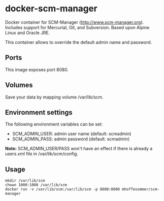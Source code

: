 # docker-scm-manager
Docker container for SCM-Manager (http://www.scm-manager.org). Includes support
for Mercurial, Git, and Subversion. Based upon Alpine Linux and Oracle JRE.

This container allows to override the default admin name and password.

## Ports
This image exposes port 8080.

## Volumes
Save your data by mapping volume /var/lib/scm.

## Environment settings
The following environment variables can be set:
- SCM_ADMIN_USER: admin user name (default: scmadmin)
- SCM_ADMIN_PASS: admin password (default: scmadmin)

**Note:** SCM_ADMIN_USER/PASS won't have an effect if there is already a users.xml file 
in /var/lib/scm/config.

## Usage

```
mkdir /var/lib/scm
chown 1000:1000 /var/lib/scm
docker run -v /var/lib/scm:/var/lib/scm -p 8080:8080 mhoffesommer/scm-manager
```

